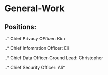 # General-Work
## Positions: 
  ..* Chief Privacy OFficer: Kim
  
  ..* Chief Infomration Officer: Eli
  
  ..* Chief Data Officer-Ground Lead: Christopher
  
  ..* Chief Security Officer: Ali*
  
  
